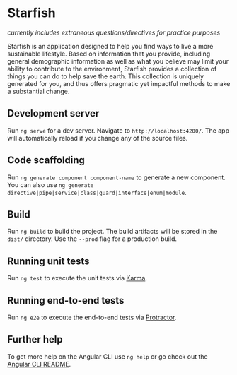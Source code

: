# Starfish

*currently includes extraneous questions/directives for practice purposes*

Starfish is an application designed to help you find ways to live 
a more sustainable lifestyle. Based on information that you provide, including general demographic information 
as well as what you believe may limit your ability to contribute to the environment, Starfish provides a collection of 
things you can do to help save the earth. This collection is uniquely generated for you, and thus offers pragmatic 
yet impactful methods to make a substantial change.

## Development server

Run `ng serve` for a dev server. Navigate to `http://localhost:4200/`. The app will automatically reload if you change any of the source files.

## Code scaffolding

Run `ng generate component component-name` to generate a new component. You can also use `ng generate directive|pipe|service|class|guard|interface|enum|module`.

## Build

Run `ng build` to build the project. The build artifacts will be stored in the `dist/` directory. Use the `--prod` flag for a production build.

## Running unit tests

Run `ng test` to execute the unit tests via [Karma](https://karma-runner.github.io).

## Running end-to-end tests

Run `ng e2e` to execute the end-to-end tests via [Protractor](http://www.protractortest.org/).

## Further help

To get more help on the Angular CLI use `ng help` or go check out the [Angular CLI README](https://github.com/angular/angular-cli/blob/master/README.md).
